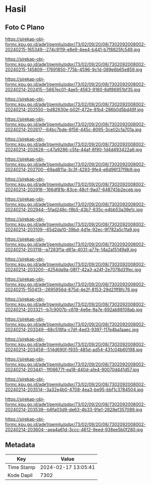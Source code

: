 # Hasil

## Foto C Plano

https://sirekap-obj-formc.kpu.go.id/ade1/pemilu/pdpr/73/02/09/20/08/7302092008002-20240215-165349--274c9119-e8e9-4ee4-b441-b7f8825fc549.jpg

https://sirekap-obj-formc.kpu.go.id/ade1/pemilu/pdpr/73/02/09/20/08/7302092008002-20240215-145809--17691850-775b-4596-9c1d-089e6b65e859.jpg

https://sirekap-obj-formc.kpu.go.id/ade1/pemilu/pdpr/73/02/09/20/08/7302092008002-20240214-202415--5667ec01-4ae5-4563-9160-6df86951bf35.jpg

https://sirekap-obj-formc.kpu.go.id/ade1/pemilu/pdpr/73/02/09/20/08/7302092008002-20240214-202550--bd82630e-b02f-472e-81b4-286b0d5bd49f.jpg

https://sirekap-obj-formc.kpu.go.id/ade1/pemilu/pdpr/73/02/09/20/08/7302092008002-20240214-202617--64bc7bde-6f56-445c-8095-3ce02c1a701a.jpg

https://sirekap-obj-formc.kpu.go.id/ade1/pemilu/pdpr/73/02/09/20/08/7302092008002-20240214-202628--c47a9286-c5fa-44af-8f90-1d4d493422a6.jpg

https://sirekap-obj-formc.kpu.go.id/ade1/pemilu/pdpr/73/02/09/20/08/7302092008002-20240214-202700--69ad811a-3c3f-4293-9fe4-e6d96f37f9b9.jpg

https://sirekap-obj-formc.kpu.go.id/ade1/pemilu/pdpr/73/02/09/20/08/7302092008002-20240214-202918--166df81b-83ce-48cf-9ad7-648745b2eceb.jpg

https://sirekap-obj-formc.kpu.go.id/ade1/pemilu/pdpr/73/02/09/20/08/7302092008002-20240214-202944--5fad248c-f8b5-43b7-835c-e4bb53a39e1c.jpg

https://sirekap-obj-formc.kpu.go.id/ade1/pemilu/pdpr/73/02/09/20/08/7302092008002-20240214-203109--65d2da10-39bd-4d1e-92ec-9f782a5c1fa9.jpg

https://sirekap-obj-formc.kpu.go.id/ade1/pemilu/pdpr/73/02/09/20/08/7302092008002-20240214-203118--a7283f1a-d61a-4031-a77e-14a2a15149a9.jpg

https://sirekap-obj-formc.kpu.go.id/ade1/pemilu/pdpr/73/02/09/20/08/7302092008002-20240214-203200--4254da9a-08f7-42a3-a24f-2e7078d31fec.jpg

https://sirekap-obj-formc.kpu.go.id/ade1/pemilu/pdpr/73/02/09/20/08/7302092008002-20240215-150413--2695956d-875d-4e2f-8153-29d21ff8fc76.jpg

https://sirekap-obj-formc.kpu.go.id/ade1/pemilu/pdpr/73/02/09/20/08/7302092008002-20240214-203321--b7c9007b-c619-4e6e-9a7e-692ab88108ab.jpg

https://sirekap-obj-formc.kpu.go.id/ade1/pemilu/pdpr/73/02/09/20/08/7302092008002-20240214-203349--68c518fa-c7df-4ed3-9397-117e4ba1aaec.jpg

https://sirekap-obj-formc.kpu.go.id/ade1/pemilu/pdpr/73/02/09/20/08/7302092008002-20240214-203458--514d690f-f935-485d-ad54-431c04b60198.jpg

https://sirekap-obj-formc.kpu.go.id/ade1/pemilu/pdpr/73/02/09/20/08/7302092008002-20240214-203441--1f06677f-ea18-440d-a1e4-90070d441d57.jpg

https://sirekap-obj-formc.kpu.go.id/ade1/pemilu/pdpr/73/02/09/20/08/7302092008002-20240214-203514--3a32e4b0-4708-4ea3-be95-bbf1c3784504.jpg

https://sirekap-obj-formc.kpu.go.id/ade1/pemilu/pdpr/73/02/09/20/08/7302092008002-20240214-203539--b6fa03d9-de63-4b33-91e1-2828ef357089.jpg

https://sirekap-obj-formc.kpu.go.id/ade1/pemilu/pdpr/73/02/09/20/08/7302092008002-20240214-203604--aea4a61d-3ccc-4612-9eed-938ee5b0f280.jpg


## Metadata

| Key        | Value               |
| ---------- | ------------------- |
| Time Stamp | 2024-02-17 13:05:41 |
| Kode Dapil | 7302                |



